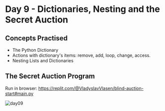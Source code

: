 # Day 9 - Dictionaries, Nesting and the Secret Auction
## Concepts Practised
- The Python Dictionary
- Actions with dictionary's items: remove, add, loop, change, access.
- Nesting Lists and Dictionaries
## The Secret Auction Program
Run in browser: https://replit.com/@VladyslavVlasen/blind-auction-start#main.py

![day09](https://github.com/v-vlasenko/100-days-of-code-python/assets/22979648/6edd85b8-5925-4597-9722-ca9a3196b361)
